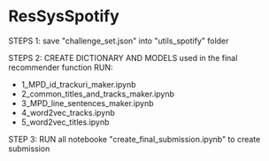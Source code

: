 # ResSysSpotify

STEPS 1:
save "challenge_set.json" into "utils_spotify" folder

STEPS 2: CREATE DICTIONARY AND MODELS used in the final recommender function
RUN:
+ 1_MPD_id_trackuri_maker.ipynb
+ 2_common_titles_and_tracks_maker.ipynb
+ 3_MPD_line_sentences_maker.ipynb
+ 4_word2vec_tracks.ipynb	
+ 5_word2vec_titles.ipynb

STEP 3: RUN all notebooke "create_final_submission.ipynb" to create submission
